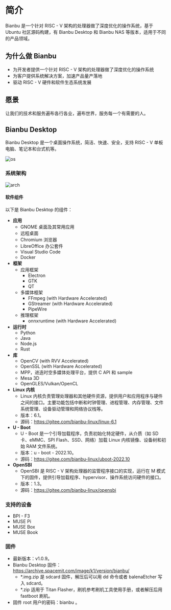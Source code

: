 # 简介

Bianbu 是一个针对 RISC - V 架构的处理器做了深度优化的操作系统，基于 Ubuntu 社区源码构建，有 Bianbu Desktop 和 Bianbu NAS 等版本，适用于不同的产品领域。

## 为什么做 Bianbu

- 为开发者提供一个针对 RISC - V 架构的处理器做了深度优化的操作系统
- 为客户提供系统解决方案，加速产品量产落地
- 驱动 RISC - V 硬件和软件生态系统发展

## 愿景

让我们的技术和服务遍布各行各业，遍布世界，服务每一个有需要的人。

## Bianbu Desktop

Bianbu Desktop 是一个桌面操作系统，简洁、快速、安全，支持 RISC - V 单板电脑、笔记本和台式机等。

![os](/img/risc-v/os/bianbuos.png)

### 系统架构

![arch](/img/risc-v/os/os-arch.png)

#### 软件组件

以下是 Bianbu Desktop 的组件：

- **应用**
    - GNOME 桌面及其常用应用
    - 远程桌面
    - Chromium 浏览器
    - LibreOffice 办公套件
    - Visual Studio Code
    - Docker
- **框架**
    - 应用框架
        - Electron
        - GTK
        - QT
    - 多媒体框架
        - FFmpeg (with Hardware Accelerated)
        - GStreamer (with Hardware Accelerated)
        - PipeWire
    - 推理框架
        - onnxruntime (with Hardware Accelerated)
- **运行时**
    - Python
    - Java
    - Node.js
    - Rust
- **库**
    - OpenCV (with RVV Accelerated)
    - OpenSSL (with Hardware Accelerated)
    - MPP，进迭时空多媒体处理平台，提供 C API 和 sample
    - Mesa 3D
    - OpenGLES/Vulkan/OpenCL
- **Linux 内核**
    - Linux 内核负责管理处理器和其他硬件资源，提供用户和应用程序与硬件之间的接口。主要功能包括中断和时钟管理、进程管理、内存管理、文件系统管理、设备驱动管理和网络协议栈等。
    - 版本：6.1。
    - 源码：https://gitee.com/bianbu-linux/linux-6.1
- **U - Boot**
    - U - Boot 是一个引导加载程序，负责初始化特定硬件，从介质（如 SD 卡、eMMC、SPI Flash、SSD、网络）加载 Linux 内核镜像、设备树和初始 RAM 文件系统。
    - 版本：u - boot - 2022.10。
    - 源码：https://gitee.com/bianbu-linux/uboot-2022.10
- **OpenSBI**
    - OpenSBI 是 RISC - V 架构处理器的监管程序接口的实现，运行在 M 模式下的固件，提供引导加载程序、hypervisor、操作系统访问硬件的接口。
    - 版本：1.3。
    - 源码：https://gitee.com/bianbu-linux/opensbi

### 支持的设备

- BPI - F3
- MUSE Pi
- MUSE Box
- MUSE Book

### 固件

- 最新版本：v1.0.9。
- Bianbu Desktop 固件：https://archive.spacemit.com/image/k1/version/bianbu/
    - *.img.zip 是 sdcard 固件，解压后可以用 dd 命令或者 balenaEtcher 写入 sdcard。
    - *.zip 适用于 Titan Flasher，刷机参考刷机工具使用手册，或者解压后用 fastboot 刷机。
- 固件 root 用户的密码：bianbu 。
